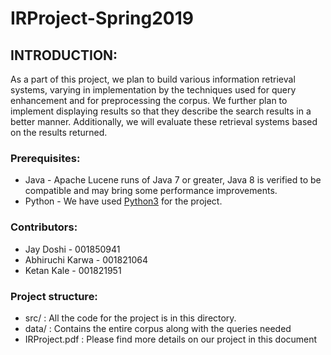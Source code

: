# IRProject-Spring2019
## INTRODUCTION: 

As a part of this project, we plan to build various information retrieval systems, varying in implementation by the techniques used for query enhancement and for preprocessing the corpus. We further plan to implement displaying results so that they describe the search results in a better manner. Additionally, we will evaluate these retrieval systems based on the results returned. 

### Prerequisites:
- Java - Apache Lucene runs of Java 7 or greater, Java 8 is verified to be compatible and may bring some performance improvements.
- Python - We have used [Python3](https://www.python.org/downloads/) for the project.  

### Contributors:
- Jay Doshi - 001850941
- Abhiruchi Karwa - 001821064
- Ketan Kale - 001821951

### Project structure:
- src/ : All the code for the project is in this directory.
- data/ : Contains the entire corpus along with the queries needed
- IRProject.pdf : Please find more details on our project in this document
